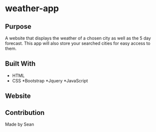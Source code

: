 # weather-app

## Purpose
A website that displays the weather of a chosen city as well as the 5 day forecast. This app will also store your searched cities for easy access to them.

## Built With
* HTML
* CSS
*Bootstrap
*Jquery
*JavaScript

## Website


## Contribution
Made by Sean